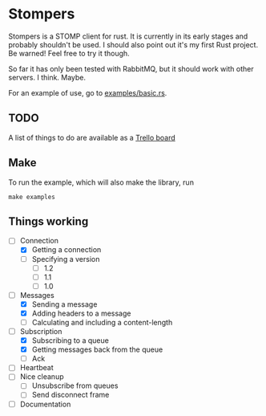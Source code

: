 # Stompers

Stompers is a STOMP client for rust. It is currently in its early stages and probably shouldn't be used. I should also point out it's my first Rust project. Be warned! Feel free to try it though. 

So far it has only been tested with RabbitMQ, but it should work with other servers. I think. Maybe.

For an example of use, go to [examples/basic.rs](https://github.com/mattyhall/stompers/blob/master/examples/basic.rs).

## TODO
A list of things to do are available as a [Trello board](https://trello.com/b/bHOrED1w/stompers)

## Make
To run the example, which will also make the library, run

``make examples``

## Things working
* [ ] Connection
    * [x] Getting a connection
    * [ ] Specifying a version
        * [ ] 1.2
        * [ ] 1.1
        * [ ] 1.0
* [ ] Messages
    * [x] Sending a message
    * [x] Adding headers to a message
    * [ ] Calculating and including a content-length
* [ ] Subscription
    * [x] Subscribing to a queue
    * [x] Getting messages back from the queue
    * [ ] Ack
* [ ] Heartbeat
* [ ] Nice cleanup
    * [ ] Unsubscribe from queues
    * [ ] Send disconnect frame
* [ ] Documentation

